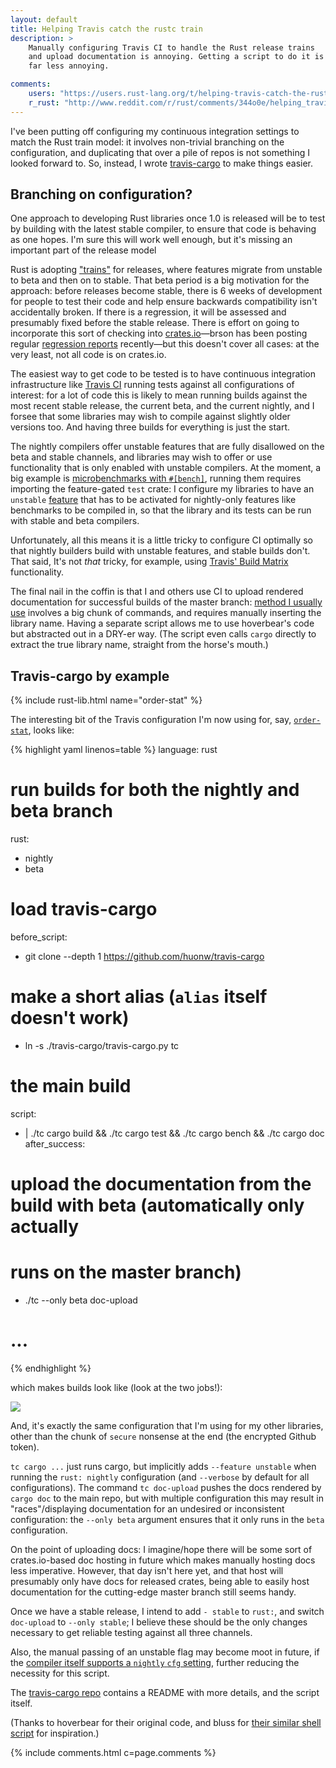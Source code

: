 ```yaml
---
layout: default
title: Helping Travis catch the rustc train
description: >
    Manually configuring Travis CI to handle the Rust release trains
    and upload documentation is annoying. Getting a script to do it is
    far less annoying.

comments:
    users: "https://users.rust-lang.org/t/helping-travis-catch-the-rustc-train/1167"
    r_rust: "http://www.reddit.com/r/rust/comments/344o0e/helping_travis_catch_the_rustc_train/"
---
```


I've been putting off configuring my continuous integration settings
to match the Rust train model: it involves non-trivial branching on
the configuration, and duplicating that over a pile of repos is not
something I looked forward to. So, instead, I wrote
[travis-cargo](https://github.com/huonw/travis-cargo) to make things
easier.

## Branching on configuration?

One approach to developing Rust libraries once 1.0 is released will be
to test by building with the latest stable compiler, to ensure that
code is behaving as one hopes. I'm sure this will work well enough, but it's missing an important part of the release model

Rust is adopting ["trains"][train] for releases, where features migrate
from unstable to beta and then on to stable. That beta period is a big
motivation for the approach: before releases become stable, there is 6
weeks of development for people to test their code and help ensure
backwards compatibility isn't accidentally broken. If there is a
regression, it will be assessed and presumably fixed before the stable
release. There is effort on going to incorporate this sort of checking
into [crates.io][crates]&mdash;brson has been posting regular
[regression reports][regress] recently&mdash;but this doesn't cover
all cases: at the very least, not all code is on crates.io.

[train]: http://blog.rust-lang.org/2014/10/30/Stability.html
[crates]: https://crates.io/
[regress]: https://internals.rust-lang.org/t/regression-report-beta-2015-04-03-vs-nightly-2015-04-24/1967

The easiest way to get code to be tested is to have continuous
integration infrastructure like [Travis CI](https://travis-ci.org/)
running tests against all configurations of interest: for a lot of
code this is likely to mean running builds against the most recent
stable release, the current beta, and the current nightly, and I
forsee that some libraries may wish to compile against slightly older
versions too. And having three builds for everything is just the start.

The nightly compilers offer unstable features that are fully
disallowed on the beta and stable channels, and libraries may wish to
offer or use functionality that is only enabled with unstable
compilers. At the moment, a big example is
[microbenchmarks with `#[bench]`][bench], running them requires
importing the feature-gated `test` crate: I configure my libraries to
have an `unstable` [feature][feature] that has to be activated for
nightly-only features like benchmarks to be compiled in, so that the
library and its tests can be run with stable and beta compilers.

[bench]: http://doc.rust-lang.org/nightly/book/benchmark-tests.html
[feature]: http://doc.crates.io/manifest.html#the-[features]-section

Unfortunately, all this means it is a little tricky to configure CI
optimally so that nightly builders build with unstable features, and
stable builds don't. That said, It's not *that* tricky, for example, using
[Travis' Build Matrix][matrix] functionality.

[matrix]: http://docs.travis-ci.com/user/build-configuration/#The-Build-Matrix

The final nail in the coffin is that I and others use CI to upload
rendered documentation for successful builds of the master branch:
[method I usually use][doc-upload] involves a big chunk of commands,
and requires manually inserting the library name. Having a separate
script allows me to use hoverbear's code but abstracted out in a
DRY-er way. (The script even calls `cargo` directly to extract the
true library name, straight from the horse's mouth.)

[doc-upload]: http://www.hoverbear.org/2015/03/07/rust-travis-github-pages/

## Travis-cargo by example

{% include rust-lib.html name="order-stat" %}

The interesting bit of the Travis configuration I'm now using for,
say,
[`order-stat`](https://github.com/huonw/order-stat/blob/eb6fd83/.travis.yml),
looks like:

{% highlight yaml linenos=table %}
language: rust
# run builds for both the nightly and beta branch
rust:
  - nightly
  - beta

# load travis-cargo
before_script:
  - git clone --depth 1 https://github.com/huonw/travis-cargo
  # make a short alias (`alias` itself doesn't work)
  - ln -s ./travis-cargo/travis-cargo.py tc

# the main build
script:
  - |
      ./tc cargo build &&
      ./tc cargo test &&
      ./tc cargo bench &&
      ./tc cargo doc
after_success:
  # upload the documentation from the build with beta (automatically only actually
  # runs on the master branch)
  - ./tc --only beta doc-upload

# ...
{% endhighlight %}

which makes builds look like (look at the two jobs!):

[![](travis.png)](travis.png)

And, it's exactly the same configuration that I'm using for my other
libraries, other than the chunk of `secure` nonsense at the end (the
encrypted Github token).

`tc cargo ...` just runs cargo, but implicitly adds `--feature
unstable` when running the `rust: nightly` configuration (and
`--verbose` by default for all configurations). The command `tc
doc-upload` pushes the docs rendered by `cargo doc` to the main repo,
but with multiple configuration this may result in "races"/displaying
documentation for an undesired or inconsistent configuration: the
`--only beta` argument ensures that it only runs in the `beta`
configuration.

On the point of uploading docs: I imagine/hope there will be some sort
of crates.io-based doc hosting in future which makes manually hosting
docs less imperative. However, that day isn't here yet, and that host
will presumably only have docs for released crates, being able to
easily host documentation for the cutting-edge master branch still
seems handy.

Once we have a stable release, I intend to add `- stable` to `rust:`,
and switch `doc-upload` to `--only stable`; I believe these should be
the only changes necessary to get reliable testing against all three
channels.

Also, the manual passing of an unstable flag may become moot in
future, if the
[compiler itself supports a `nightly` `cfg` setting][cfgnightly],
further reducing the necessity for this script.

[cfgnightly]: https://internals.rust-lang.org/t/setting-cfg-nightly-on-nightly-by-default/1893

The [travis-cargo repo](https://github.com/huonw/travis-cargo)
contains a README with more details, and the script itself.

(Thanks to hoverbear for their original code, and bluss for
[their similar shell script](https://users.rust-lang.org/t/psa-1-0-0-beta-2-is-out/1019/13)
for inspiration.)

{% include comments.html c=page.comments %}
